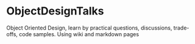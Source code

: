 # ObjectDesignTalks
Object Oriented Design, learn by practical questions, discussions, trade-offs, code samples. 
Using wiki and markdown pages 
